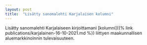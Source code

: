 ```yaml
---
layout: post
title:  "Lisätty sanomalehti Karjalaisen kolumni"
---
```



Lisätty sanomalehti Karjalaiseen kirjoittamani [kolumni]({% link publications/karjalainen-16-10-2021.md %}) liittyen maakunnallisen aluemarkkinoinnin tulevaisuuteen. 

